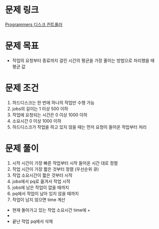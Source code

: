# 문제 링크
[Programmers 디스크 컨트롤러](https://programmers.co.kr/learn/courses/30/lessons/42627)

# 문제 목표
- 작업의 요청부터 종료까지 걸린 시간의 평균을 가장 줄이는 방법으로 처리했을 때 평균 값 

# 문제 조건
1. 하드디스크는 한 번에 하나의 작업만 수행 가능
2. jobs의 길이는 1 이상 500 이하
3. 작업에 요청되는 시간은 0 이상 1000 이하
4. 소요시간 0 이상 1000 이하
5. 하드디스크가 작업을 하고 있지 않을 때는 먼저 요청이 들어온 작업부터 처리

# 문제 풀이
 1. 시작 시간이 가장 빠른 작업부터 시작
  들어온 시간 대로 정렬
 2. 작업 시간이 가장 짧은 것부터 정렬 (우선순위 큐)
 3. 작업 소요시간이 짧은 것부터 시작
 4. jobs에서 pq로 옮겨서 작업 시작
 5. jobs에 남은 작업이 없을 때까지
 6. pq에서 작업이 남아 있지 않을 때까지
 7. 작업이 남지 않으면 time 계산
  - 현재 돌아가고 있는 작업 소요시간 time에 +
  - 
  - 끝난 작업 pq에서 삭제